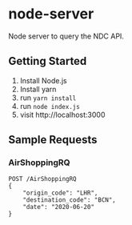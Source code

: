 # node-server
Node server to query the NDC API.

## Getting Started

1. Install Node.js
1. Install yarn
1. run `yarn install`
1. run `node index.js`
1. visit http://localhost:3000

## Sample Requests

### AirShoppingRQ

```
POST /AirShoppingRQ
{
    "origin_code": "LHR",
    "destination_code": "BCN",
    "date": "2020-06-20"
}
```